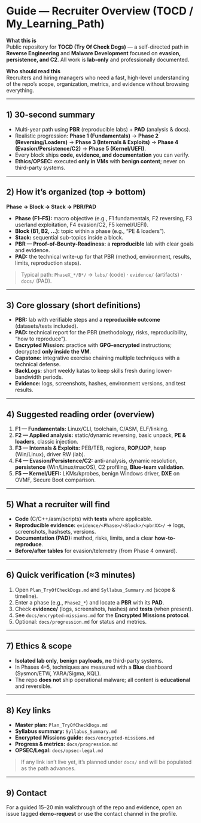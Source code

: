 
# Guide — Recruiter Overview (TOCD / My_Learning_Path)

**What this is**  
Public repository for **TOCD (Try Of Check Dogs)** — a self-directed path in **Reverse Engineering** and **Malware Development** focused on **evasion, persistence, and C2**. All work is **lab-only** and professionally documented.

**Who should read this**  
Recruiters and hiring managers who need a fast, high-level understanding of the repo’s scope, organization, metrics, and evidence without browsing everything.

---

## 1) 30-second summary
- Multi-year path using **PBR** (reproducible labs) + **PAD** (analysis & docs).
- Realistic progression: **Phase 1 (Fundamentals)** → **Phase 2 (Reversing/Loaders)** → **Phase 3 (Internals & Exploits)** → **Phase 4 (Evasion/Persistence/C2)** → **Phase 5 (Kernel/UEFI)**.
- Every block ships **code, evidence, and documentation** you can verify.
- **Ethics/OPSEC:** executed **only in VMs** with **benign content**; never on third-party systems.

---

## 2) How it’s organized (top → bottom)
**Phase → Block → Stack → PBR/PAD**

- **Phase (F1–F5):** macro objective (e.g., F1 fundamentals, F2 reversing, F3 userland exploitation, F4 evasion/C2, F5 kernel/UEFI).  
- **Block (B1, B2, …):** topic within a phase (e.g., “PE & loaders”).  
- **Stack:** sequential sub-topics inside a block.  
- **PBR — Proof-of-Bounty-Readiness:** a **reproducible** lab with clear goals and evidence.  
- **PAD:** the technical write-up for that PBR (method, environment, results, limits, reproduction steps).

> Typical path: `PhaseX_*/B*/` → `labs/` (code) · `evidence/` (artifacts) · `docs/` (PAD).

---

## 3) Core glossary (short definitions)
- **PBR:** lab with verifiable steps and a **reproducible outcome** (datasets/tests included).  
- **PAD:** technical report for the PBR (methodology, risks, reproducibility, “how to reproduce”).  
- **Encrypted Mission:** practice with **GPG-encrypted** instructions; decrypted **only inside the VM**.  
- **Capstone:** integrative exercise chaining multiple techniques with a technical defense.  
- **BackLogs:** short weekly katas to keep skills fresh during lower-bandwidth periods.  
- **Evidence:** logs, screenshots, hashes, environment versions, and test results.

---

## 4) Suggested reading order (overview)
1. **F1 — Fundamentals:** Linux/CLI, toolchain, C/ASM, ELF/linking.  
2. **F2 — Applied analysis:** static/dynamic reversing, basic unpack, **PE & loaders**, classic injection.  
3. **F3 — Internals & Exploits:** PEB/TEB, regions, **ROP/JOP**, heap (Win/Linux), driver RW (lab).  
4. **F4 — Evasion/Persistence/C2:** anti-analysis, dynamic resolution, **persistence** (Win/Linux/macOS), C2 profiling, **Blue-team validation**.  
5. **F5 — Kernel/UEFI:** LKMs/kprobes, benign Windows driver, **DXE** on OVMF, Secure Boot comparison.

---

## 5) What a recruiter will find
- **Code** (C/C++/asm/scripts) with **tests** where applicable.  
- **Reproducible evidence:** `evidence/<Phase>/<Block>/<pbrXX>/` → logs, screenshots, hashsets, versions.  
- **Documentation (PAD):** method, risks, limits, and a clear **how-to-reproduce**.  
- **Before/after tables** for evasion/telemetry (from Phase 4 onward).

---

## 6) Quick verification (≈3 minutes)
1. Open `Plan_TryOfCheckDogs.md` and `Syllabus_Summary.md` (scope & timeline).  
2. Enter a phase (e.g., `Phase2_*`) and locate a **PBR** with its **PAD**.  
3. Check **evidence/** (logs, screenshots, hashes) and **tests** (when present).  
4. See `docs/encrypted-missions.md` for the **Encrypted Missions protocol**.  
5. Optional: `docs/progression.md` for status and metrics.

---

## 7) Ethics & scope
- **Isolated lab only**, **benign payloads**, **no** third-party systems.  
- In Phases 4–5, techniques are measured with a **Blue** dashboard (Sysmon/ETW, YARA/Sigma, KQL).  
- The repo **does not** ship operational malware; all content is **educational** and reversible.

---

## 8) Key links
- **Master plan:** `Plan_TryOfCheckDogs.md`  
- **Syllabus summary:** `Syllabus_Summary.md`  
- **Encrypted Missions guide:** `docs/encrypted-missions.md`  
- **Progress & metrics:** `docs/progression.md`  
- **OPSEC/Legal:** `docs/opsec-legal.md`

> If any link isn’t live yet, it’s planned under `docs/` and will be populated as the path advances.

---

## 9) Contact
For a guided 15–20 min walkthrough of the repo and evidence, open an issue tagged **demo-request** or use the contact channel in the profile.
